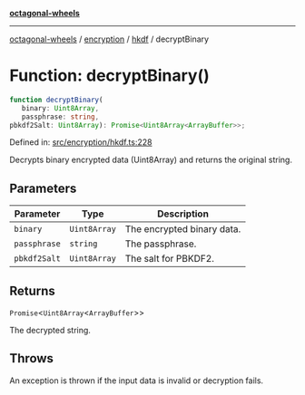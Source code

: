 [**octagonal-wheels**](../../../README.md)

***

[octagonal-wheels](../../../modules.md) / [encryption](../../README.md) / [hkdf](../README.md) / decryptBinary

# Function: decryptBinary()

```ts
function decryptBinary(
   binary: Uint8Array, 
   passphrase: string, 
pbkdf2Salt: Uint8Array): Promise<Uint8Array<ArrayBuffer>>;
```

Defined in: [src/encryption/hkdf.ts:228](https://github.com/vrtmrz/octagonal-wheels/blob/main/src/encryption/hkdf.ts#L228)

Decrypts binary encrypted data (Uint8Array) and returns the original string.

## Parameters

| Parameter | Type | Description |
| ------ | ------ | ------ |
| `binary` | `Uint8Array` | The encrypted binary data. |
| `passphrase` | `string` | The passphrase. |
| `pbkdf2Salt` | `Uint8Array` | The salt for PBKDF2. |

## Returns

`Promise`\<`Uint8Array`\<`ArrayBuffer`\>\>

The decrypted string.

## Throws

An exception is thrown if the input data is invalid or decryption fails.
